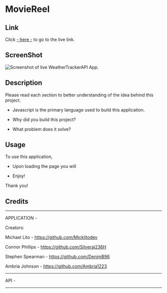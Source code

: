 # MovieReel


## Link

Click [- here -]() to go to the live link.

## ScreenShot

![Screenshot of live WeatherTrackerAPI App.]()

## Description

Please read each section to better understanding of the idea behind this project.

- Javascript is the primary language used to build this application. 

- Why did you build this project? 

- What problem does it solve? 

## Usage

To use this application,

- Upon loading the page you will



- Enjoy!

Thank you!

## Credits
____________________________________________

APPLICATION - 

Creators:

 Michael Lito - https://github.com/Micklitodev

 Connor Phillips - https://github.com/Silveraj236H

 Stephen Spearman - https://github.com/DenimB96

 Ambria Johnson - https://github.com/Ambria1223

____________________________________________

API -  



____________________________________________
